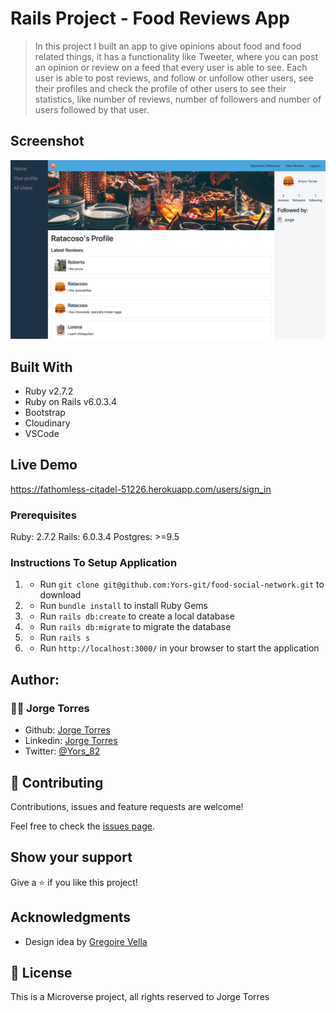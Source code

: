 # Rails Project - Food Reviews App 

>  In this project I built an app to give opinions about food and food related things, it has a functionality like Tweeter, where you can post an opinion or review on a feed that every user is able to see. Each user is able to post reviews, and follow or unfollow other users, see their profiles and check the profile of other users to see their statistics, like number of reviews, number of followers and number of users followed by that user.
## Screenshot

![img](./app/assets/images/Screenshot.png)

## Built With

- Ruby v2.7.2
- Ruby on Rails v6.0.3.4
- Bootstrap
- Cloudinary
- VSCode

## Live Demo

https://fathomless-citadel-51226.herokuapp.com/users/sign_in

### Prerequisites

Ruby: 2.7.2
Rails: 6.0.3.4
Postgres: >=9.5

### Instructions To Setup Application

1. - Run `git clone git@github.com:Yors-git/food-social-network.git` to download 
4. - Run `bundle install` to install Ruby Gems
6. - Run `rails db:create` to create a local database
7. - Run `rails db:migrate` to migrate the database
8. - Run `rails s`
8. - Run `http://localhost:3000/` in your browser to start the application


## Author:

### 👨‍💻 Jorge Torres

- Github: [Jorge Torres](https://github.com/Yors-git)
- Linkedin: [Jorge Torres](https://www.linkedin.com/in/jtbribiesca/)
- Twitter: [@Yors_82](https://twitter.com/Yors_82)

## 🤝 Contributing

Contributions, issues and feature requests are welcome!

Feel free to check the [issues page](issues/).

## Show your support

Give a ⭐️ if you like this project!

## Acknowledgments

- Design idea by [Gregoire Vella](https://www.behance.net/gregoirevella)

## 📝 License

This is a Microverse project, all rights reserved to Jorge Torres
